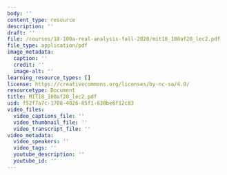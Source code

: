 ```yaml
---
body: ''
content_type: resource
description: ''
draft: ''
file: /courses/18-100a-real-analysis-fall-2020/mit18_100af20_lec2.pdf
file_type: application/pdf
image_metadata:
  caption: ''
  credit: ''
  image-alt: ''
learning_resource_types: []
license: https://creativecommons.org/licenses/by-nc-sa/4.0/
resourcetype: Document
title: MIT18_100af20_lec2.pdf
uid: f52f7a7c-1708-4026-85f1-638be6f12c83
video_files:
  video_captions_file: ''
  video_thumbnail_file: ''
  video_transcript_file: ''
video_metadata:
  video_speakers: ''
  video_tags: ''
  youtube_description: ''
  youtube_id: ''
---
```


